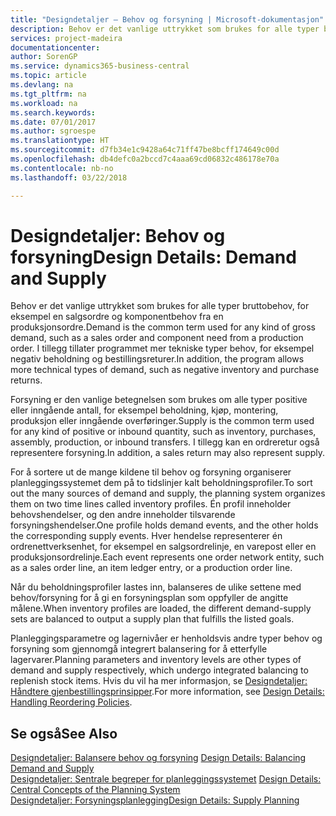 ```yaml
---
title: "Designdetaljer – Behov og forsyning | Microsoft-dokumentasjon"
description: Behov er det vanlige uttrykket som brukes for alle typer bruttobehov, for eksempel en salgsordre og komponentbehov fra en produksjonsordre. I tillegg tillater programmet mer tekniske typer behov, for eksempel negativ beholdning og bestillingsreturer.
services: project-madeira
documentationcenter: 
author: SorenGP
ms.service: dynamics365-business-central
ms.topic: article
ms.devlang: na
ms.tgt_pltfrm: na
ms.workload: na
ms.search.keywords: 
ms.date: 07/01/2017
ms.author: sgroespe
ms.translationtype: HT
ms.sourcegitcommit: d7fb34e1c9428a64c71ff47be8bcff174649c00d
ms.openlocfilehash: db4defc0a2bccd7c4aaa69cd06832c486178e70a
ms.contentlocale: nb-no
ms.lasthandoff: 03/22/2018

---
```

# <a name="design-details-demand-and-supply"></a><span data-ttu-id="1173c-104">Designdetaljer: Behov og forsyning</span><span class="sxs-lookup"><span data-stu-id="1173c-104">Design Details: Demand and Supply</span></span>
<span data-ttu-id="1173c-105">Behov er det vanlige uttrykket som brukes for alle typer bruttobehov, for eksempel en salgsordre og komponentbehov fra en produksjonsordre.</span><span class="sxs-lookup"><span data-stu-id="1173c-105">Demand is the common term used for any kind of gross demand, such as a sales order and component need from a production order.</span></span> <span data-ttu-id="1173c-106">I tillegg tillater programmet mer tekniske typer behov, for eksempel negativ beholdning og bestillingsreturer.</span><span class="sxs-lookup"><span data-stu-id="1173c-106">In addition, the program allows more technical types of demand, such as negative inventory and purchase returns.</span></span>  
  
 <span data-ttu-id="1173c-107">Forsyning er den vanlige betegnelsen som brukes om alle typer positive eller inngående antall, for eksempel beholdning, kjøp, montering, produksjon eller inngående overføringer.</span><span class="sxs-lookup"><span data-stu-id="1173c-107">Supply is the common term used for any kind of positive or inbound quantity, such as inventory, purchases, assembly, production, or inbound transfers.</span></span> <span data-ttu-id="1173c-108">I tillegg kan en ordreretur også representere forsyning.</span><span class="sxs-lookup"><span data-stu-id="1173c-108">In addition, a sales return may also represent supply.</span></span>  
  
 <span data-ttu-id="1173c-109">For å sortere ut de mange kildene til behov og forsyning organiserer planleggingssystemet dem på to tidslinjer kalt beholdningsprofiler.</span><span class="sxs-lookup"><span data-stu-id="1173c-109">To sort out the many sources of demand and supply, the planning system organizes them on two time lines called inventory profiles.</span></span> <span data-ttu-id="1173c-110">Én profil inneholder behovshendelser, og den andre inneholder tilsvarende forsyningshendelser.</span><span class="sxs-lookup"><span data-stu-id="1173c-110">One profile holds demand events, and the other holds the corresponding supply events.</span></span> <span data-ttu-id="1173c-111">Hver hendelse representerer én ordrenettverksenhet, for eksempel en salgsordrelinje, en varepost eller en produksjonsordrelinje.</span><span class="sxs-lookup"><span data-stu-id="1173c-111">Each event represents one order network entity, such as a sales order line, an item ledger entry, or a production order line.</span></span>  
  
 <span data-ttu-id="1173c-112">Når du beholdningsprofiler lastes inn, balanseres de ulike settene med behov/forsyning for å gi en forsyningsplan som oppfyller de angitte målene.</span><span class="sxs-lookup"><span data-stu-id="1173c-112">When inventory profiles are loaded, the different demand-supply sets are balanced to output a supply plan that fulfills the listed goals.</span></span>  
  
 <span data-ttu-id="1173c-113">Planleggingsparametre og lagernivåer er henholdsvis andre typer behov og forsyning som gjennomgå integrert balansering for å etterfylle lagervarer.</span><span class="sxs-lookup"><span data-stu-id="1173c-113">Planning parameters and inventory levels are other types of demand and supply respectively, which undergo integrated balancing to replenish stock items.</span></span> <span data-ttu-id="1173c-114">Hvis du vil ha mer informasjon, se [Designdetaljer: Håndtere gjenbestillingsprinsipper](design-details-handling-reordering-policies.md).</span><span class="sxs-lookup"><span data-stu-id="1173c-114">For more information, see [Design Details: Handling Reordering Policies](design-details-handling-reordering-policies.md).</span></span>  
  
## <a name="see-also"></a><span data-ttu-id="1173c-115">Se også</span><span class="sxs-lookup"><span data-stu-id="1173c-115">See Also</span></span>  
 <span data-ttu-id="1173c-116">[Designdetaljer: Balansere behov og forsyning](design-details-balancing-demand-and-supply.md) </span><span class="sxs-lookup"><span data-stu-id="1173c-116">[Design Details: Balancing Demand and Supply](design-details-balancing-demand-and-supply.md) </span></span>  
 <span data-ttu-id="1173c-117">[Designdetaljer: Sentrale begreper for planleggingssystemet](design-details-central-concepts-of-the-planning-system.md) </span><span class="sxs-lookup"><span data-stu-id="1173c-117">[Design Details: Central Concepts of the Planning System](design-details-central-concepts-of-the-planning-system.md) </span></span>  
 [<span data-ttu-id="1173c-118">Designdetaljer: Forsyningsplanlegging</span><span class="sxs-lookup"><span data-stu-id="1173c-118">Design Details: Supply Planning</span></span>](design-details-supply-planning.md)
